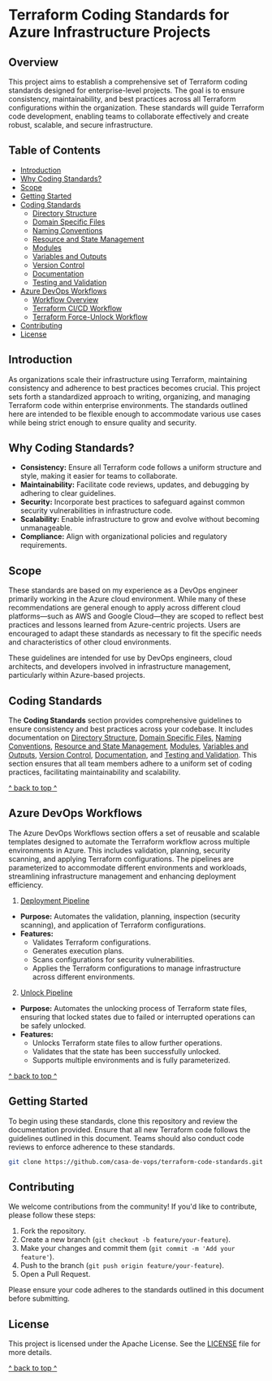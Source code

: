 # Terraform Coding Standards for Azure Infrastructure Projects

## Overview

This project aims to establish a comprehensive set of Terraform coding standards designed for enterprise-level projects. The goal is to ensure consistency, maintainability, and best practices across all Terraform configurations within the organization. These standards will guide Terraform code development, enabling teams to collaborate effectively and create robust, scalable, and secure infrastructure.

## Table of Contents

- [Introduction](#introduction)
- [Why Coding Standards?](#why-coding-standards)
- [Scope](#scope)
- [Getting Started](#getting-started)
- [Coding Standards]($coding-standards)
  - [Directory Structure](./docs/directory_structure.md)
  - [Domain Specific Files](./docs/domain_specific_files.md)
  - [Naming Conventions](./docs/naming_conventions.md#naming-conventions)
  - [Resource and State Management](./docs/resource_and_state_management.md)
  - [Modules](./docs/module.md)
  - [Variables and Outputs](./docs/variables_and_outputs.md)
  - [Version Control](./docs/version_control.md)
  - [Documentation](./docs/documentation.md)
  - [Testing and Validation](./docs/testing_and_validation.md)
- [Azure DevOps Workflows](#azure-devops-workflows)
  - [Workflow Overview](./.azuredevops/README.md)
  - [Terraform CI/CD Workflow](./.azuredevops/docs/DEPLOY.md)
  - [Terraform Force-Unlock Workflow](.azuredevops/docs/UNLOCK.md)
- [Contributing](#contributing)
- [License](#license)

## Introduction

As organizations scale their infrastructure using Terraform, maintaining consistency and adherence to best practices becomes crucial. This project sets forth a standardized approach to writing, organizing, and managing Terraform code within enterprise environments. The standards outlined here are intended to be flexible enough to accommodate various use cases while being strict enough to ensure quality and security.

## Why Coding Standards?

- **Consistency:** Ensure all Terraform code follows a uniform structure and style, making it easier for teams to collaborate.
- **Maintainability:** Facilitate code reviews, updates, and debugging by adhering to clear guidelines.
- **Security:** Incorporate best practices to safeguard against common security vulnerabilities in infrastructure code.
- **Scalability:** Enable infrastructure to grow and evolve without becoming unmanageable.
- **Compliance:** Align with organizational policies and regulatory requirements.

## Scope

These standards are based on my experience as a DevOps engineer primarily working in the Azure cloud environment. While many of these recommendations are general enough to apply across different cloud platforms—such as AWS and Google Cloud—they are scoped to reflect best practices and lessons learned from Azure-centric projects. Users are encouraged to adapt these standards as necessary to fit the specific needs and characteristics of other cloud environments.

These guidelines are intended for use by DevOps engineers, cloud architects, and developers involved in infrastructure management, particularly within Azure-based projects.

## Coding Standards

The **Coding Standards** section provides comprehensive guidelines to ensure consistency and best practices across your codebase. It includes documentation on [Directory Structure](./docs/directory_structure.md), [Domain Specific Files](./docs/domain_specific_files.md), [Naming Conventions](./docs/naming_conventions.md#naming-conventions), [Resource and State Management](./docs/resource_and_state_management.md), [Modules](./docs/module.md), [Variables and Outputs](./docs/variables_and_outputs.md), [Version Control](./docs/version_control.md), [Documentation](./docs/documentation.md), and [Testing and Validation](./docs/testing_and_validation.md). This section ensures that all team members adhere to a uniform set of coding practices, facilitating maintainability and scalability.

[^ back to top ^](#table-of-contents)

## Azure DevOps Workflows

The Azure DevOps Workflows section offers a set of reusable and scalable templates designed to automate the Terraform workflow across multiple environments in Azure. This includes validation, planning, security scanning, and applying Terraform configurations. The pipelines are parameterized to accommodate different environments and workloads, streamlining infrastructure management and enhancing deployment efficiency.

 1. [Deployment Pipeline](./.azuredevops/docs/DEPLOY.md)
   - **Purpose:** Automates the validation, planning, inspection (security scanning), and application of Terraform configurations.
   - **Features:**
     - Validates Terraform configurations.
     - Generates execution plans.
     - Scans configurations for security vulnerabilities.
     - Applies the Terraform configurations to manage infrastructure across different environments.

 2. [Unlock Pipeline](./.azuredevops/docs/UNLOCK.md)
   - **Purpose:** Automates the unlocking process of Terraform state files, ensuring that locked states due to failed or interrupted operations can be safely unlocked.
   - **Features:**
     - Unlocks Terraform state files to allow further operations.
     - Validates that the state has been successfully unlocked.
     - Supports multiple environments and is fully parameterized.

[^ back to top ^](#table-of-contents)

## Getting Started

To begin using these standards, clone this repository and review the documentation provided. Ensure that all new Terraform code follows the guidelines outlined in this document. Teams should also conduct code reviews to enforce adherence to these standards.

```bash
git clone https://github.com/casa-de-vops/terraform-code-standards.git
```

## Contributing

We welcome contributions from the community! If you'd like to contribute, please follow these steps:

1. Fork the repository.
2. Create a new branch (`git checkout -b feature/your-feature`).
3. Make your changes and commit them (`git commit -m 'Add your feature'`).
4. Push to the branch (`git push origin feature/your-feature`).
5. Open a Pull Request.

Please ensure your code adheres to the standards outlined in this document before submitting.

## License

This project is licensed under the Apache License. See the [LICENSE](LICENSE) file for more details.

[^ back to top ^](#table-of-contents)
